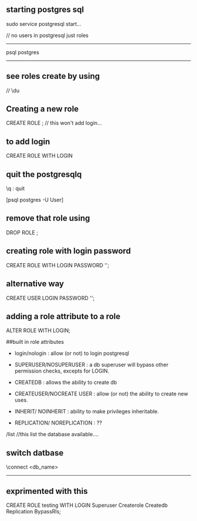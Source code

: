 ## starting postgres sql

sudo service postgresql start...


// no users in postgresql just roles

***
psql postgres
***


## see roles create by using

// \du


## Creating a new role

CREATE ROLE <role>;
// this won't add login...

## to add login
CREATE ROLE <role> WITH LOGIN


##  quit the postgresqlq
\q : quit

[psql postgres -U User]

## remove that role using

DROP ROLE <role>;


## creating role with login password

CREATE ROLE <role> WITH LOGIN PASSWORD '<password>';

## alternative way

CREATE USER <role> LOGIN PASSWORD '<password>';



## adding a role attribute to a role

ALTER ROLE <role> WITH LOGIN;




##built in role attributes

* login/nologin : allow (or not) to login postgresql

* SUPERUSER/NOSUPERUSER : a db superuser will bypass other permission checks, excepts for LOGIN.

* CREATEDB : allows the ability to create db

* CREATEUSER/NOCREATE USER : allow (or not) the ability to create new uses.

* INHERIT/ NOINHERIT : ability to make privileges inheritable.

* REPLICATION/ NOREPLICATION : ??


/list
//this list the database available....


## switch datbase

\connect <db_name>



----------------------------
## exprimented with this
 CREATE ROLE testing WITH LOGIN  Superuser Createrole Createdb Replication BypassRls;



